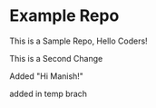 # Example Repo 
This is a Sample Repo, Hello Coders!

This is a Second Change

Added "Hi Manish!"

added in temp brach